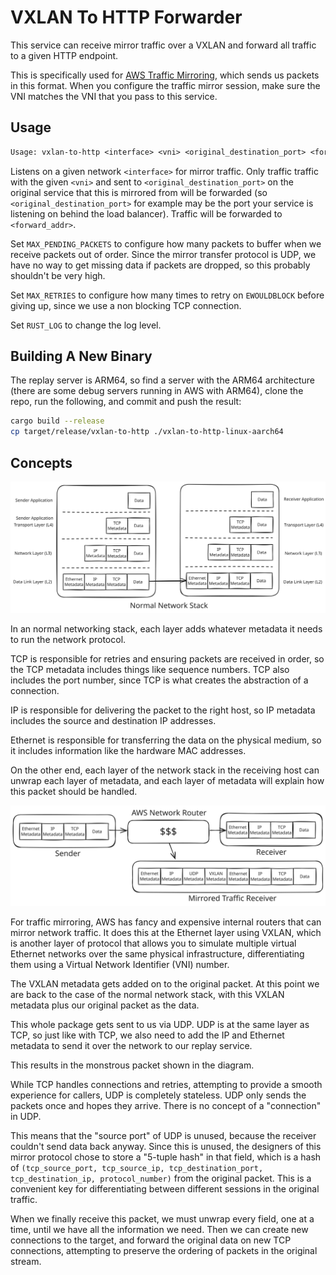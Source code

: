 # VXLAN To HTTP Forwarder

This service can receive mirror traffic over a VXLAN and forward all traffic
to a given HTTP endpoint.

This is specifically used for [AWS Traffic
Mirroring](https://docs.aws.amazon.com/vpc/latest/mirroring/traffic-mirroring-packet-formats.html),
which sends us packets in this format. When you configure the traffic mirror
session, make sure the VNI matches the VNI that you pass to this service.

## Usage

```txt
Usage: vxlan-to-http <interface> <vni> <original_destination_port> <forward_addr>
```

Listens on a given network `<interface>` for mirror traffic. Only traffic
traffic with the given `<vni>` and sent to `<original_destination_port>` on
the original service that this is mirrored from will be forwarded (so
`<original_destination_port>` for example may be the port your service is
listening on behind the load balancer). Traffic will be forwarded to
`<forward_addr>`.

Set `MAX_PENDING_PACKETS` to configure how many packets to buffer when we
receive packets out of order. Since the mirror transfer protocol is UDP, we
have no way to get missing data if packets are dropped, so this probably
shouldn't be very high.

Set `MAX_RETRIES` to configure how many times to retry on `EWOULDBLOCK` before
giving up, since we use a non blocking TCP connection.

Set `RUST_LOG` to change the log level.

## Building A New Binary

The replay server is ARM64, so find a server with the ARM64 architecture (there
are some debug servers running in AWS with ARM64), clone the repo, run the
following, and commit and push the result:

```bash
cargo build --release
cp target/release/vxlan-to-http ./vxlan-to-http-linux-aarch64
```

## Concepts

![Normal Network Stack](images/normal-network-stack.svg)

In an normal networking stack, each layer adds whatever metadata it needs to
run the network protocol.

TCP is responsible for retries and ensuring packets are received in order, so
the TCP metadata includes things like sequence numbers. TCP also includes the
port number, since TCP is what creates the abstraction of a connection.

IP is responsible for delivering the packet to the right host, so IP metadata
includes the source and destination IP addresses.

Ethernet is responsible for transferring the data on the physical medium, so
it includes information like the hardware MAC addresses.

On the other end, each layer of the network stack in the receiving host can
unwrap each layer of metadata, and each layer of metadata will explain how
this packet should be handled.

![Traffic Mirroring](images/traffic-mirroring.svg)

For traffic mirroring, AWS has fancy and expensive internal routers that can
mirror network traffic. It does this at the Ethernet layer using VXLAN, which
is another layer of protocol that allows you to simulate multiple virtual
Ethernet networks over the same physical infrastructure, differentiating them
using a Virtual Network Identifier (VNI) number.

The VXLAN metadata gets added on to the original packet. At this point we are
back to the case of the normal network stack, with this VXLAN metadata plus
our original packet as the data.

This whole package gets sent to us via UDP. UDP is at the same layer as TCP,
so just like with TCP, we also need to add the IP and Ethernet metadata to
send it over the network to our replay service.

This results in the monstrous packet shown in the diagram.

While TCP handles connections and retries, attempting to provide a smooth
experience for callers, UDP is completely stateless. UDP only sends the
packets once and hopes they arrive. There is no concept of a "connection" in
UDP.

This means that the "source port" of UDP is unused, because the receiver
couldn't send data back anyway. Since this is unused, the designers of this
mirror protocol chose to store a "5-tuple hash" in that field, which is a hash
of `(tcp_source_port, tcp_source_ip, tcp_destination_port, tcp_destination_ip,
protocol_number)` from the original packet. This is a convenient key for
differentiating between different sessions in the original traffic.

When we finally receive this packet, we must unwrap every field, one at a
time, until we have all the information we need. Then we can create new
connections to the target, and forward the original data on new TCP
connections, attempting to preserve the ordering of packets in the original
stream.
